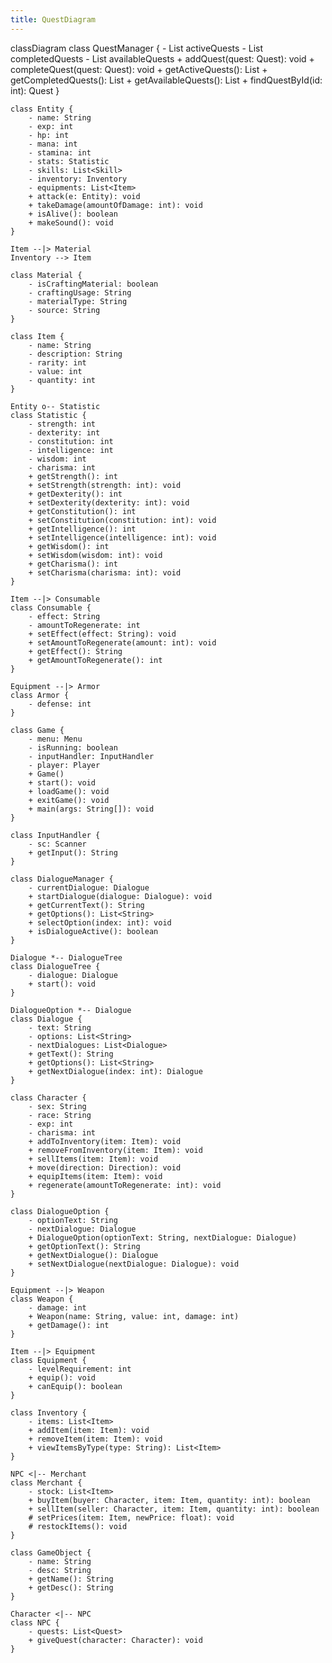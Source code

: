 ```yaml
---
title: QuestDiagram
---
```


classDiagram
    class QuestManager {
        - List<Quest> activeQuests
        - List<Quest> completedQuests
        - List<Quest> availableQuests
        + addQuest(quest: Quest): void
        + completeQuest(quest: Quest): void
        + getActiveQuests(): List<Quest>
        + getCompletedQuests(): List<Quest>
        + getAvailableQuests(): List<Quest>
        + findQuestById(id: int): Quest
    }

    class Entity {
        - name: String
        - exp: int
        - hp: int
        - mana: int
        - stamina: int
        - stats: Statistic
        - skills: List<Skill>
        - inventory: Inventory
        - equipments: List<Item>
        + attack(e: Entity): void
        + takeDamage(amountOfDamage: int): void
        + isAlive(): boolean
        + makeSound(): void
    }

    Item --|> Material
    Inventory --> Item 

    class Material {
        - isCraftingMaterial: boolean
        - craftingUsage: String
        - materialType: String
        - source: String
    }

    class Item {
        - name: String
        - description: String
        - rarity: int
        - value: int
        - quantity: int  
    }
    
    Entity o-- Statistic
    class Statistic {
        - strength: int
        - dexterity: int
        - constitution: int
        - intelligence: int
        - wisdom: int
        - charisma: int
        + getStrength(): int
        + setStrength(strength: int): void
        + getDexterity(): int
        + setDexterity(dexterity: int): void
        + getConstitution(): int
        + setConstitution(constitution: int): void
        + getIntelligence(): int
        + setIntelligence(intelligence: int): void
        + getWisdom(): int
        + setWisdom(wisdom: int): void
        + getCharisma(): int
        + setCharisma(charisma: int): void
    }

    Item --|> Consumable
    class Consumable {
        - effect: String
        - amountToRegenerate: int
        + setEffect(effect: String): void
        + setAmountToRegenerate(amount: int): void
        + getEffect(): String
        + getAmountToRegenerate(): int
    }

    Equipment --|> Armor
    class Armor {
        - defense: int
    }

    class Game {
        - menu: Menu
        - isRunning: boolean
        - inputHandler: InputHandler
        - player: Player
        + Game()
        + start(): void
        + loadGame(): void
        + exitGame(): void
        + main(args: String[]): void
    }

    class InputHandler {
        - sc: Scanner
        + getInput(): String
    }

    class DialogueManager {
        - currentDialogue: Dialogue
        + startDialogue(dialogue: Dialogue): void
        + getCurrentText(): String
        + getOptions(): List<String>
        + selectOption(index: int): void
        + isDialogueActive(): boolean
    } 

    Dialogue *-- DialogueTree 
    class DialogueTree {
        - dialogue: Dialogue
        + start(): void
    }

    DialogueOption *-- Dialogue
    class Dialogue {
        - text: String
        - options: List<String>
        - nextDialogues: List<Dialogue>
        + getText(): String
        + getOptions(): List<String>
        + getNextDialogue(index: int): Dialogue
    }

    class Character {
        - sex: String
        - race: String
        - exp: int
        - charisma: int
        + addToInventory(item: Item): void
        + removeFromInventory(item: Item): void
        + sellItems(item: Item): void
        + move(direction: Direction): void
        + equipItems(item: Item): void
        + regenerate(amountToRegenerate: int): void
    }

    class DialogueOption {
        - optionText: String
        - nextDialogue: Dialogue
        + DialogueOption(optionText: String, nextDialogue: Dialogue)
        + getOptionText(): String
        + getNextDialogue(): Dialogue
        + setNextDialogue(nextDialogue: Dialogue): void
    }

    Equipment --|> Weapon
    class Weapon {
        - damage: int
        + Weapon(name: String, value: int, damage: int)
        + getDamage(): int
    }
    
    Item --|> Equipment
    class Equipment {
        - levelRequirement: int
        + equip(): void
        + canEquip(): boolean
    }

    class Inventory {
        - items: List<Item>
        + addItem(item: Item): void
        + removeItem(item: Item): void
        + viewItemsByType(type: String): List<Item>
    }

    NPC <|-- Merchant
    class Merchant {
        - stock: List<Item>
        + buyItem(buyer: Character, item: Item, quantity: int): boolean
        + sellItem(seller: Character, item: Item, quantity: int): boolean
        # setPrices(item: Item, newPrice: float): void
        # restockItems(): void
    }
    
    class GameObject {
        - name: String
        - desc: String
        + getName(): String
        + getDesc(): String
    }
    
    Character <|-- NPC
    class NPC {
        - quests: List<Quest>
        + giveQuest(character: Character): void
    }

